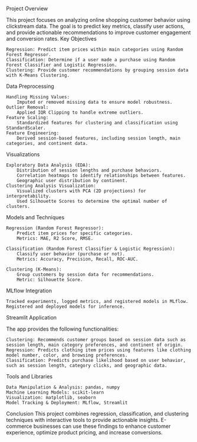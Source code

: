Project Overview

This project focuses on analyzing online shopping customer behavior using clickstream data. The goal is to predict key metrics, classify user actions, and provide actionable recommendations to improve customer engagement and conversion rates.
Key Objectives

    Regression: Predict item prices within main categories using Random Forest Regressor.
    Classification: Determine if a user made a purchase using Random Forest Classifier and Logistic Regression.
    Clustering: Provide customer recommendations by grouping session data with K-Means Clustering.

Data Preprocessing

    Handling Missing Values:
        Imputed or removed missing data to ensure model robustness.
    Outlier Removal:
        Applied IQR Clipping to handle extreme outliers.
    Feature Scaling:
        Standardized features for clustering and classification using StandardScaler.
    Feature Engineering:
        Derived session-based features, including session length, main categories, and continent data.

Visualizations

    Exploratory Data Analysis (EDA):
        Distribution of session lengths and purchase behaviors.
        Correlation heatmaps to identify relationships between features.
        Geographic user distribution by continent.
    Clustering Analysis Visualization:
        Visualized clusters with PCA (2D projections) for interpretability.
        Used Silhouette Scores to determine the optimal number of clusters.

Models and Techniques

    Regression (Random Forest Regressor):
        Predict item prices for specific categories.
        Metrics: MAE, R2 Score, RMSE.

    Classification (Random Forest Classifier & Logistic Regression):
        Classify user behavior (purchase or not).
        Metrics: Accuracy, Precision, Recall, ROC-AUC.

    Clustering (K-Means):
        Group customers by session data for recommendations.
        Metric: Silhouette Score.

MLflow Integration

    Tracked experiments, logged metrics, and registered models in MLflow.
    Registered and deployed models for inference.

Streamlit Application

The app provides the following functionalities:

    Clustering: Recommends customer groups based on session data such as session length, main category preferences, and continent of origin.
    Regression: Predicts clothing item prices using features like clothing model number, color, and browsing preferences.
    Classification: Predicts purchase likelihood based on user behavior, such as session length, category clicks, and geographic data.

Tools and Libraries

    Data Manipulation & Analysis: pandas, numpy
    Machine Learning Models: scikit-learn
    Visualization: matplotlib, seaborn
    Model Tracking & Deployment: MLflow, Streamlit

Conclusion
This project combines regression, classification, and clustering techniques with interactive tools to provide actionable insights. E-commerce businesses can use these findings to enhance customer experience, optimize product pricing, and increase conversions.
